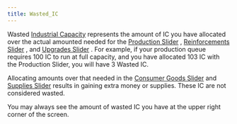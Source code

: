 ```yaml
---
title: Wasted_IC
---
```



Wasted [Industrial
Capacity](/wiki/Industrial_Capacity "Industrial Capacity") represents
the amount of IC you have allocated over the actual amounted needed for
the [Production Slider](/wiki/Production_Slider "Production Slider") ,
[Reinforcements
Slider](/wiki/index.php?title=Reinforcements_Slider&action=edit&redlink=1 "Reinforcements Slider (page does not exist)")
, and [Upgrades
Slider](/wiki/index.php?title=Upgrades_Slider&action=edit&redlink=1 "Upgrades Slider (page does not exist)")
. For example, if your production queue requires 100 IC to run at full
capacity, and you have allocated 103 IC with the Production Slider, you
will have 3 Wasted IC.

Allocating amounts over that needed in the [Consumer Goods
Slider](/wiki/Consumer_Goods_Slider "Consumer Goods Slider") and
[Supplies
Slider](/wiki/index.php?title=Supplies_Slider&action=edit&redlink=1 "Supplies Slider (page does not exist)")
results in gaining extra money or supplies. These IC are not considered
wasted.

You may always see the amount of wasted IC you have at the upper right
corner of the screen.
